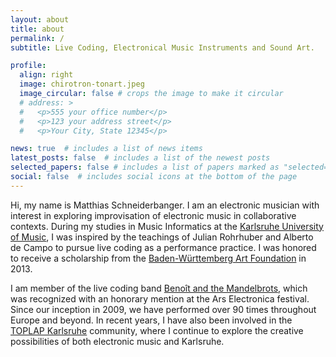 ```yaml
---
layout: about
title: about
permalink: /
subtitle: Live Coding, Electronical Music Instruments and Sound Art.

profile:
  align: right
  image: chirotron-tonart.jpeg
  image_circular: false # crops the image to make it circular
  # address: >
  #   <p>555 your office number</p>
  #   <p>123 your address street</p>
  #   <p>Your City, State 12345</p>

news: true  # includes a list of news items
latest_posts: false  # includes a list of the newest posts
selected_papers: false # includes a list of papers marked as "selected={true}"
social: false  # includes social icons at the bottom of the page
---
```


Hi, my name is Matthias Schneiderbanger. I am an electronic musician with interest in exploring improvisation of electronic music in collaborative contexts. During my studies in Music Informatics at the [Karlsruhe University of Music](https://www.hfm-karlsruhe.de/), I was inspired by the teachings of Julian Rohrhuber and Alberto de Campo to pursue live coding as a performance practice. I was honored to receive a scholarship from the [Baden-Württemberg Art Foundation](https://www.kunststiftung.de/) in 2013.

I am member of the live coding band [Benoît and the Mandelbrots](https://the-mandelbrots.de/), which was recognized with an honorary mention at the Ars Electronica festival. Since our inception in 2009, we have performed over 90 times throughout Europe and beyond. In recent years, I have also been involved in the [TOPLAP Karlsruhe](https://toplap-ka.de/) community, where I continue to explore the creative possibilities of both electronic music and Karlsruhe.
